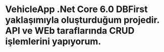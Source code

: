 # VehicleApp .Net Core 6.0 DBFirst yaklaşımıyla oluşturduğum projedir. API ve WEb taraflarında CRUD işlemlerini yapıyorum.
